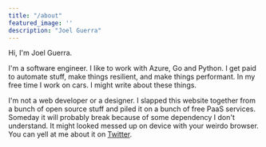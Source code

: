 ```yaml
---
title: "/about"
featured_image: ''
description: "Joel Guerra"
---
```


Hi, I'm Joel Guerra. 

I'm a software engineer. I like to work with Azure, Go and Python.
I get paid to automate stuff, make things resilient, and make things performant.
In my free time I work on cars. I might write about these things.

I'm not a web developer or a designer. I slapped this website together from a bunch of open source stuff and piled it on a bunch of free PaaS services. Someday it will probably break because of some dependency I don't understand. It might looked messed up on device with your weirdo browser. You can yell at me about it on [Twitter](https://twitter.com/joelatwar).